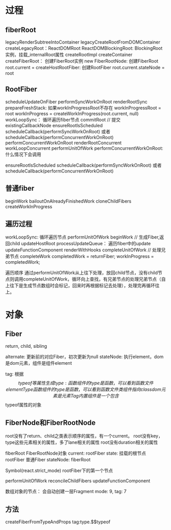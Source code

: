 # 过程
## fiberRoot
legacyRenderSubtreeIntoContainer
  legacyCreateRootFromDOMContainer
    createLegacyRoot：ReactDOMRoot
      ReactDOMBlockingRoot: BlockingRoot实例，挂载_internalRoot属性
        createRootImpl
          createContainer
            createFiberRoot： 创建FiberRoot实例
              new FiberRootNode: 创建FiberRoot
              root.current = createHostRootFiber:  创建RootFiber
              root.current.stateNode = root
## RootFiber
scheduleUpdateOnFiber
  performSyncWorkOnRoot
    renderRootSync
      prepareFreshStack: 如果workInProgressRoot不存在
        workInProgressRoot = root
        workInProgress = createWorkInProgress(root.current, null)
      workLoopSync： 循环遍历fiber节点
    commitRoot // 提交
      existingCallbackNode
  ensureRootIsScheduled
    scheduleCallback(performSyncWorkOnRoot)
    或者 scheduleCallback(performConcurrentWorkOnRoot)
      performConcurrentWorkOnRoot
        renderRootConcurrent
          workLoopConcurrent
            performUnitOfWork
        performConcurrentWorkOnRoot: 什么情况下会调用

ensureRootIsScheduled
  scheduleCallback(performSyncWorkOnRoot)
  或者 scheduleCallback(performConcurrentWorkOnRoot)

## 普通fiber
beginWork
  bailoutOnAlreadyFinishedWork
    cloneChildFibers
      createWorkInProgress

## 遍历过程
workLoopSync: 循环遍历节点
  performUnitOfWork
    beginWork // 生成Fiber,返回child
      updateHostRoot
        processUpdateQueue： 遍历fiber中的update
      updateFunctionComponent
        renderWithHooks
    completeUnitOfWork // 处理兄弟节点
      completeWork
      completedWork = returnFiber;
      workInProgress = completedWork;

遍历顺序
通过performUnitOfWork从上往下处理，放回child节点，没有child节点则调用completeUnitOfWork，循环向上查找，有兄弟节点的处理兄弟节点（自上往下是生成节点数组时会标记，回来时再根据标记去处理），处理完再循环往上。


# 对象
## Fiber
return, child, sibling

alternate: 更新前的对应Fiber，初次更新为null
stateNode: 执行element，dom是dom元素，组件是组件element

tag: 根据$$typeof等属性生成
type: 函数组件的type是函数，可以看到函数文件
elementType
  函数组件的type是函数，可以看到函数文件
  类组件指向class
  dom元素是元素Tag
  内置组件是一个包含$$typeof属性的对象


## FiberNode和FiberRootNode
root没有了return、child之类表示顺序的属性，有一个current。
root没有key，type这些元素相关的属性，多了lane相关的属性
root没有duration相关的属性

fiberRoot FiberRootNode对象
  current: rootFiber
  state: 挂载的根节点
rootFiber 普通Fiber
  stateNode: fiberRoot

Symbol(react.strict_mode)
  rootFiber下的第一个节点

performUnitOfWork
reconcileChildFibers
updateFunctionComponent

数组对象的节点： 会自动创建一层Fragment
mode: 9, tag: 7

## 方法
createFiberFromTypeAndProps
  tag:type.$$typeof